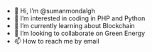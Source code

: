 - 👋 Hi, I’m @sumanmondalgh
- 👀 I’m interested in coding in PHP and Python
- 🌱 I’m currently learning about Blockchain
- 💞️ I’m looking to collaborate on Green Energy
- 📫 How to reach me by email

<!---
sumanmondalgh/sumanmondalgh is a ✨ special ✨ repository because its `README.md` (this file) appears on your GitHub profile.
You can click the Preview link to take a look at your changes.
--->
